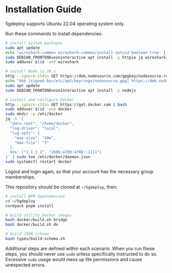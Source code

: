 # Installation Guide

5gdeploy supports Ubuntu 22.04 operating system only.

Run these commands to install dependencies:

```bash
# install system packages
sudo apt update
echo 'wireshark-common wireshark-common/install-setuid boolean true' | sudo debconf-set-selections
sudo DEBIAN_FRONTEND=noninteractive apt install -y httpie jq wireshark-common
sudo adduser $(id -un) wireshark

# install Node.js 20.x
http --ignore-stdin GET https://deb.nodesource.com/gpgkey/nodesource-repo.gpg.key | sudo gpg --dearmor -o /etc/apt/keyrings/nodesource.gpg
echo "deb [signed-by=/etc/apt/keyrings/nodesource.gpg] https://deb.nodesource.com/node_20.x nodistro main" | sudo tee /etc/apt/sources.list.d/nodesource.list
sudo apt update
sudo DEBIAN_FRONTEND=noninteractive apt install -y nodejs

# install and configure Docker
http --ignore-stdin GET https://get.docker.com | bash
sudo adduser $(id -un) docker
sudo mkdir -p /etc/docker
jq -n '{
  "data-root": "/home/docker",
  "log-driver": "local",
  "log-opts": {
    "max-size": "10m",
    "max-file": "3"
  },
  dns: ["1.1.1.1", "2606:4700:4700::1111"]
}' | sudo tee /etc/docker/daemon.json
sudo systemctl restart docker
```

Logout and login again, so that your account has the necessary group memberships.

This repository should be cloned at `~/5gdeploy`, then:

```bash
# install NPM dependencies
cd ~/5gdeploy
corepack pnpm install

# build utility Docker images
bash docker/build.sh bridge
bash docker/build.sh dn

# build JSON schema
bash types/build-schema.sh
```

Additional steps are defined within each scenario.
When you run these steps, you should never use `sudo` unless specifically instructed to do so.
Excessive `sudo` usage would mess up file permissions and cause unexpected errors.
